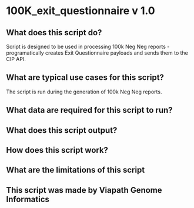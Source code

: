# 100K_exit_questionnaire v 1.0

## What does this script do?
Script is designed to be used in processing 100k Neg Neg reports - programatically creates Exit Questionnaire payloads and sends them to the CIP API.  

## What are typical use cases for this script?
The script is run during the generation of 100k Neg Neg reports.

## What data are required for this script to run?

## What does this script output?

## How does this script work?

## What are the limitations of this script

## This script was made by Viapath Genome Informatics


